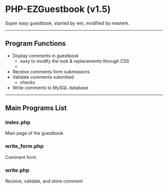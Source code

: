 PHP-EZGuestbook (v1.5)
===============

Super easy guestbook, started by win, modified by masterk.

-----

## Program Functions

* Display comments in guestbook
    * easy to modify the look & replacements through CSS
    * 
* Receive comments form submissions
* Validate comments submitted
    * checks 
* Write comments to MySQL database

-----

## Main Programs List

### index.php
Main page of the guestbook

### write_form.php
Comment form

### write.php
Receive, validate, and store comment
